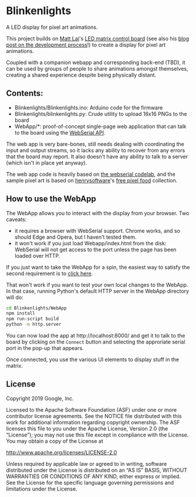 # Blinkenlights

A LED display for pixel art animations.

This project builds on [Matt Lai](https://github.com/matthewlai)'s [LED matrix
control board](https://github.com/matthewlai/ESP32LEDControl) (see also his
[blog post on the development
process](https://dubiouscreations.com/2021/05/04/designing-an-esp32-based-rgb-matrix-driver-and-making-500-of-them/)!)
to create a display for pixel art animations.

Coupled with a companion webapp and corresponding back-end (TBD), it can be used
by groups of people to share animations amongst themselves, creating a shared
experience despite being physically distant.

## Contents:

* Blinkenlights/Blinkenlights.ino: Arduino code for the firmware
* Blinkenlights/blinkenlights.py: Crude utility to upload 16x16 PNGs to the
  board
* WebApp/*: proof-of-concept single-page web application that can talk to the
  board using the [WebSerial API](https://wicg.github.io/serial/).
  
The web app is very bare-bones, still needs dealing with coordinating the input
and output streams, so it lacks any ability to recover from any errors that the
board may report. It also doesn't have any ability to talk to a server (which
isn't in place yet anyway).

The web app code is heavily based on [the webserial
codelab](https://goo.gle/web-serial-codelab), and the sample pixel art is based
on [henrysoftware](https://henrysoftware.itch.io/)'s [free pixel
food](https://henrysoftware.itch.io/pixel-food) collection.


## How to use the WebApp

The WebApp allows you to interact with the display from your browser. Two
caveats:

* it requires a browser with WebSerial support. Chrome works, and so should Edge
  and Opera, but I haven't tested them.
* it won't work if you just load Webapp/index.html from the disk: WebSerial will
  not get access to the port unless the page has been loaded over HTTP.

If you just want to take the WebApp for a spin, the easiest way to satisfy the
second requirement is to [click
here](https://fheinz.github.io/Blinkenlights/WebApp/).

That won't work if you want to test your own local changes to the WebApp. In
that case, running Python's default HTTP server in the WebApp directory will do:

```sh
cd Blinkenlights/WebApp
npm install
npm run-script build
python -m http.server
```

You can now load the app at http://localhost:8000/ and get it to talk to the
board by clicking on the `Connect` button and selecting the approriate serial
port in the pop-up that appears.

Once connected, you use the various UI elements to display stuff in the matrix.


## License

Copyright 2019 Google, Inc.

Licensed to the Apache Software Foundation (ASF) under one or more contributor
license agreements. See the NOTICE file distributed with this work for
additional information regarding copyright ownership. The ASF licenses this
file to you under the Apache License, Version 2.0 (the “License”); you may not
use this file except in compliance with the License. You may obtain a copy of
the License at

http://www.apache.org/licenses/LICENSE-2.0

Unless required by applicable law or agreed to in writing, software distributed
under the License is distributed on an “AS IS” BASIS, WITHOUT WARRANTIES OR
CONDITIONS OF ANY KIND, either express or implied. See the License for the
specific language governing permissions and limitations under the License.
